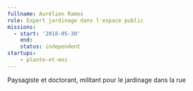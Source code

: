 ```yaml
---
fullname: Aurélien Ramos
role: Expert jardinage dans l'espace public
missions:
  - start: '2018-05-30'
    end:
    status: independent
startups:
    - plante-et-moi
---
```


Paysagiste et doctorant, militant pour le jardinage dans la rue
